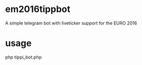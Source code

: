 # em2016tippbot
A simple telegram bot with liveticker support for the EURO 2016

# usage

php tippi_bot.php
